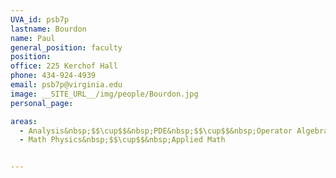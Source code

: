 ```yaml
---
UVA_id: psb7p
lastname: Bourdon
name: Paul
general_position: faculty
position:
office: 225 Kerchof Hall
phone: 434-924-4939
email: psb7p@virginia.edu
image: __SITE_URL__/img/people/Bourdon.jpg
personal_page:

areas:
  - Analysis&nbsp;$$\cup$$&nbsp;PDE&nbsp;$$\cup$$&nbsp;Operator Algebras
  - Math Physics&nbsp;$$\cup$$&nbsp;Applied Math


---
```


